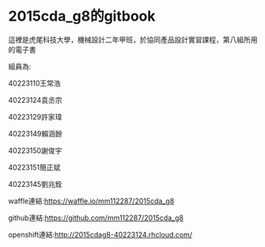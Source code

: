 2015cda_g8的gitbook
=======

這裡是虎尾科技大學，機械設計二年甲班，於協同產品設計實習課程，第八組所用的電子書

組員為:

40223110王常浩

40223124袁丞宗

40223129許家瑋

40223149賴涵餘

40223150謝俊宇

40223151簡正斌

40223145劉兆銓

waffle連結:https://waffle.io/mm112287/2015cda_g8

github連結:https://github.com/mm112287/2015cda_g8

openshift連結:http://2015cdag8-40223124.rhcloud.com/
